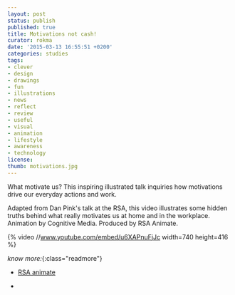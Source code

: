 ```yaml
---
layout: post
status: publish
published: true
title: Motivations not cash!
curator: rokma
date: '2015-03-13 16:55:51 +0200'
categories: studies
tags:
- clever
- design
- drawings
- fun
- illustrations
- news
- reflect
- review
- useful
- visual
- animation
- lifestyle
- awareness
- technology
license:
thumb: motivations.jpg
---
```


What motivate us? This inspiring illustrated talk inquiries how motivations drive our everyday actions and work.

Adapted from Dan Pink's talk at the RSA, this video illustrates some hidden truths behind what really motivates us at home and in the workplace. Animation by Cognitive Media. Produced by RSA Animate.

{% video //www.youtube.com/embed/u6XAPnuFjJc width=740 height=416 %}

_know more:_{:class="readmore"}

- <a target="_blank" href="https://www.thersa.org/discover/videos/rsa-animate/">RSA animate</a>

- &nbsp;
